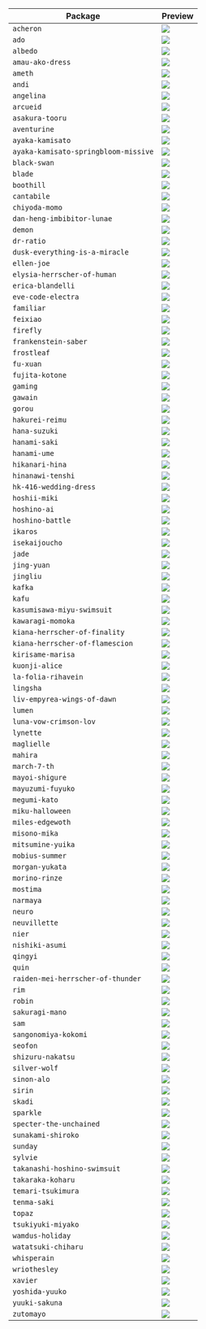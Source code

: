 | Package                              | Preview                                                                       |
|--------------------------------------|-------------------------------------------------------------------------------|
| `acheron`                            | [![](acheron.gif)](https://ko-fi.com/s/994f03fda0)                            |
| `ado`                                | [![](ado.gif)](https://ko-fi.com/s/100d037321)                                |
| `albedo`                             | [![](albedo.gif)](https://ko-fi.com/s/71d372e376)                             |
| `amau-ako-dress`                     | [![](amau-ako-dress.gif)](https://ko-fi.com/s/f81298ecbf)                     |
| `ameth`                              | [![](ameth.gif)](https://ko-fi.com/s/c66f364fc3)                              |
| `andi`                               | [![](andi.gif)](https://ko-fi.com/s/5a4091caf3)                               |
| `angelina`                           | [![](angelina.gif)](https://ko-fi.com/s/63acfdab46)                           |
| `arcueid`                            | [![](arcueid.gif)](https://ko-fi.com/s/832f51f096)                            |
| `asakura-tooru`                      | [![](asakura-tooru.gif)](https://ko-fi.com/s/639b6ca598)                      |
| `aventurine`                         | [![](aventurine.gif)](https://ko-fi.com/s/e2076deb7f)                         |
| `ayaka-kamisato`                     | [![](ayaka-kamisato.gif)](https://ko-fi.com/s/fece6bd3ec)                     |
| `ayaka-kamisato-springbloom-missive` | [![](ayaka-kamisato-springbloom-missive.gif)](https://ko-fi.com/s/416d588fbb) |
| `black-swan`                         | [![](black-swan.gif)](https://ko-fi.com/s/9d134c7f7a)                         |
| `blade`                              | [![](blade.gif)](https://ko-fi.com/s/dae4473e74)                              |
| `boothill`                           | [![](boothill.gif)](https://ko-fi.com/s/3cf5f268bb)                           |
| `cantabile`                          | [![](cantabile.gif)](https://ko-fi.com/s/ef218b8d8f)                          |
| `chiyoda-momo`                       | [![](chiyoda-momo.gif)](https://ko-fi.com/s/02961c799e)                       |
| `dan-heng-imbibitor-lunae`           | [![](dan-heng-imbibitor-lunae.gif)](https://ko-fi.com/s/695e868df4)           |
| `demon`                              | [![](demon.gif)](https://ko-fi.com/s/17cde9061e)                              |
| `dr-ratio`                           | [![](dr-ratio.gif)](https://ko-fi.com/s/0a972685dd)                           |
| `dusk-everything-is-a-miracle`       | [![](dusk-everything-is-a-miracle.gif)](https://ko-fi.com/s/9857f9bdfe)       |
| `ellen-joe`                          | [![](ellen-joe.gif)](https://ko-fi.com/s/742359601f)                          |
| `elysia-herrscher-of-human`          | [![](elysia-herrscher-of-human.gif)](https://ko-fi.com/s/1d00de565c)          |
| `erica-blandelli`                    | [![](erica-blandelli.gif)](https://ko-fi.com/s/502b7c95f4)                    |
| `eve-code-electra`                   | [![](eve-code-electra.gif)](https://ko-fi.com/s/a375dd76b1)                   |
| `familiar`                           | [![](familiar.gif)](https://ko-fi.com/s/17cde9061e)                           |
| `feixiao`                            | [![](feixiao.gif)](https://ko-fi.com/s/8960942b32)                            |
| `firefly`                            | [![](firefly.gif)](https://ko-fi.com/s/c976369d74)                            |
| `frankenstein-saber`                 | [![](frankenstein-saber.gif)](https://ko-fi.com/s/988e4b09d9)                 |
| `frostleaf`                          | [![](frostleaf.gif)](https://ko-fi.com/s/fb523d85b2)                          |
| `fu-xuan`                            | [![](fu-xuan.gif)](https://ko-fi.com/s/129de1eb31)                            |
| `fujita-kotone`                      | [![](fujita-kotone.gif)](https://ko-fi.com/s/4a6caa2ead)                      |
| `gaming`                             | [![](gaming.gif)](https://ko-fi.com/s/5d2a4dab68)                             |
| `gawain`                             | [![](gawain.gif)](https://ko-fi.com/s/b008872028)                             |
| `gorou`                              | [![](gorou.gif)](https://ko-fi.com/s/ae857d20aa)                              |
| `hakurei-reimu`                      | [![](hakurei-reimu.gif)](https://ko-fi.com/s/f5e44fa511)                      |
| `hana-suzuki`                        | [![](hana-suzuki.gif)](https://ko-fi.com/s/93705fe939)                        |
| `hanami-saki`                        | [![](hanami-saki.gif)](https://ko-fi.com/s/aa5d599da2)                        |
| `hanami-ume`                         | [![](hanami-ume.gif)](https://ko-fi.com/s/41ad58f11c)                         |
| `hikanari-hina`                      | [![](hikanari-hina.gif)](https://ko-fi.com/s/8320e2fa3a)                      |
| `hinanawi-tenshi`                    | [![](hinanawi-tenshi.gif)](https://ko-fi.com/s/ac56547dfd)                    |
| `hk-416-wedding-dress`               | [![](hk-416-wedding-dress.gif)](https://ko-fi.com/s/9cc61ec5fe)               |
| `hoshii-miki`                        | [![](hoshii-miki.gif)](https://ko-fi.com/s/cf1ee08aa2)                        |
| `hoshino-ai`                         | [![](hoshino-ai.gif)](https://ko-fi.com/s/e7c84f48b1)                         |
| `hoshino-battle`                     | [![](hoshino-battle.gif)](https://ko-fi.com/s/cdf4ec5299)                     |
| `ikaros`                             | [![](ikaros.gif)](https://ko-fi.com/s/076a10a68c)                             |
| `isekaijoucho`                       | [![](isekaijoucho.gif)](https://ko-fi.com/s/46c5a34fd5)                       |
| `jade`                               | [![](jade.gif)](https://ko-fi.com/s/6bb8a583a9)                               |
| `jing-yuan`                          | [![](jing-yuan.gif)](https://ko-fi.com/s/c8c2ee8f26)                          |
| `jingliu`                            | [![](jingliu.gif)](https://ko-fi.com/s/3310371742)                            |
| `kafka`                              | [![](kafka.gif)](https://ko-fi.com/s/0b5386c1f3)                              |
| `kafu`                               | [![](kafu.gif)](https://ko-fi.com/s/4f96c0e718)                               |
| `kasumisawa-miyu-swimsuit`           | [![](kasumisawa-miyu-swimsuit.gif)](https://ko-fi.com/s/1d8daa21b6)           |
| `kawaragi-momoka`                    | [![](kawaragi-momoka.gif)](https://ko-fi.com/s/f40b7ff335)                    |
| `kiana-herrscher-of-finality`        | [![](kiana-herrscher-of-finality.gif)](https://ko-fi.com/s/7ee40bc683)        |
| `kiana-herrscher-of-flamescion`      | [![](kiana-herrscher-of-flamescion.gif)](https://ko-fi.com/s/001fc7e32e)      |
| `kirisame-marisa`                    | [![](kirisame-marisa.gif)](https://ko-fi.com/s/512d8a956a)                    |
| `kuonji-alice`                       | [![](kuonji-alice.gif)](https://ko-fi.com/s/c7a2141c9e)                       |
| `la-folia-rihavein`                  | [![](la-folia-rihavein.gif)](https://ko-fi.com/s/01977a8f31)                  |
| `lingsha`                            | [![](lingsha.gif)](https://ko-fi.com/s/7dee7c335a)                            |
| `liv-empyrea-wings-of-dawn`          | [![](liv-empyrea-wings-of-dawn.gif)](https://ko-fi.com/s/35a663cc9e)          |
| `lumen`                              | [![](lumen.gif)](https://ko-fi.com/s/296a769bc1)                              |
| `luna-vow-crimson-lov`               | [![](luna-vow-crimson-lov.gif)](https://ko-fi.com/s/5888a07fdb)               |
| `lynette`                            | [![](lynette.gif)](https://ko-fi.com/s/4987d0a7cd)                            |
| `maglielle`                          | [![](maglielle.gif)](https://ko-fi.com/s/ce89286c47)                          |
| `mahira`                             | [![](mahira.gif)](https://ko-fi.com/s/159059bae7)                             |
| `march-7-th`                         | [![](march-7-th.gif)](https://ko-fi.com/s/c2883a69bb)                         |
| `mayoi-shigure`                      | [![](mayoi-shigure.gif)](https://ko-fi.com/s/76f3887102)                      |
| `mayuzumi-fuyuko`                    | [![](mayuzumi-fuyuko.gif)](https://ko-fi.com/s/e4ceeac25c)                    |
| `megumi-kato`                        | [![](megumi-kato.gif)](https://ko-fi.com/s/2add475a56)                        |
| `miku-halloween`                     | [![](miku-halloween.gif)](https://ko-fi.com/s/966a9d6a78)                     |
| `miles-edgewoth`                     | [![](miles-edgewoth.gif)](https://ko-fi.com/s/cb9dee6c53)                     |
| `misono-mika`                        | [![](misono-mika.gif)](https://ko-fi.com/s/3f8057f09a)                        |
| `mitsumine-yuika`                    | [![](mitsumine-yuika.gif)](https://ko-fi.com/s/5d82dd5968)                    |
| `mobius-summer`                      | [![](mobius-summer.gif)](https://ko-fi.com/s/7d562943a6)                      |
| `morgan-yukata`                      | [![](morgan-yukata.gif)](https://ko-fi.com/s/87d1bbb292)                      |
| `morino-rinze`                       | [![](morino-rinze.gif)](https://ko-fi.com/s/7e7ae91488)                       |
| `mostima`                            | [![](mostima.gif)](https://ko-fi.com/s/14fe014c00)                            |
| `narmaya`                            | [![](narmaya.gif)](https://ko-fi.com/s/a73b000d00)                            |
| `neuro`                              | [![](neuro.gif)](https://ko-fi.com/s/f7f4f19515)                              |
| `neuvillette`                        | [![](neuvillette.gif)](https://ko-fi.com/s/0d8303e638)                        |
| `nier`                               | [![](nier.gif)](https://ko-fi.com/s/56731f5af7)                               |
| `nishiki-asumi`                      | [![](nishiki-asumi.gif)](https://ko-fi.com/s/0a94427ac2)                      |
| `qingyi`                             | [![](qingyi.gif)](https://ko-fi.com/s/ada49163eb)                             |
| `quin`                               | [![](quin.gif)](https://ko-fi.com/s/6ef6cc4680)                               |
| `raiden-mei-herrscher-of-thunder`    | [![](raiden-mei-herrscher-of-thunder.gif)](https://ko-fi.com/s/4aeee6c36a)    |
| `rim`                                | [![](rim.gif)](https://ko-fi.com/s/b1fe41f333)                                |
| `robin`                              | [![](robin.gif)](https://ko-fi.com/s/b0ab2827fb)                              |
| `sakuragi-mano`                      | [![](sakuragi-mano.gif)](https://ko-fi.com/s/4468f7bfd0)                      |
| `sam`                                | [![](sam.gif)](https://ko-fi.com/s/a19df14350)                                |
| `sangonomiya-kokomi`                 | [![](sangonomiya-kokomi.gif)](https://ko-fi.com/s/369af1562a)                 |
| `seofon`                             | [![](seofon.gif)](https://ko-fi.com/s/697e39be0e)                             |
| `shizuru-nakatsu`                    | [![](shizuru-nakatsu.gif)](https://ko-fi.com/s/6d6f2c7817)                    |
| `silver-wolf`                        | [![](silver-wolf.gif)](https://ko-fi.com/s/a3ac6c31dc)                        |
| `sinon-alo`                          | [![](sinon-alo.gif)](https://ko-fi.com/s/2239d30ccb)                          |
| `sirin`                              | [![](sirin.gif)](https://ko-fi.com/s/e7d7062a1b)                              |
| `skadi`                              | [![](skadi.gif)](https://ko-fi.com/s/7a9e894da4)                              |
| `sparkle`                            | [![](sparkle.gif)](https://ko-fi.com/s/d4651e79d2)                            |
| `specter-the-unchained`              | [![](specter-the-unchained.gif)](https://ko-fi.com/s/fa0ac76484)              |
| `sunakami-shiroko`                   | [![](sunakami-shiroko.gif)](https://ko-fi.com/s/1930d7e222)                   |
| `sunday`                             | [![](sunday.gif)](https://ko-fi.com/s/332883f0ad)                             |
| `sylvie`                             | [![](sylvie.gif)](https://ko-fi.com/s/faa69b25d5)                             |
| `takanashi-hoshino-swimsuit`         | [![](takanashi-hoshino-swimsuit.gif)](https://ko-fi.com/s/16ed6d5411)         |
| `takaraka-koharu`                    | [![](takaraka-koharu.gif)](https://ko-fi.com/s/ea93680078)                    |
| `temari-tsukimura`                   | [![](temari-tsukimura.gif)](https://ko-fi.com/s/6ddeeb3d70)                   |
| `tenma-saki`                         | [![](tenma-saki.gif)](https://ko-fi.com/s/46ba98808a)                         |
| `topaz`                              | [![](topaz.gif)](https://ko-fi.com/s/ee364b46d7)                              |
| `tsukiyuki-miyako`                   | [![](tsukiyuki-miyako.gif)](https://ko-fi.com/s/566224a6e8)                   |
| `wamdus-holiday`                     | [![](wamdus-holiday.gif)](https://ko-fi.com/s/4d95103c32)                     |
| `watatsuki-chiharu`                  | [![](watatsuki-chiharu.gif)](https://ko-fi.com/s/253ce9708e)                  |
| `whisperain`                         | [![](whisperain.gif)](https://ko-fi.com/s/b61bb0eb6c)                         |
| `wriothesley`                        | [![](wriothesley.gif)](https://ko-fi.com/s/4ddf60c88a)                        |
| `xavier`                             | [![](xavier.gif)](https://ko-fi.com/s/c294ba9da2)                             |
| `yoshida-yuuko`                      | [![](yoshida-yuuko.gif)](https://ko-fi.com/s/9aa1bd6224)                      |
| `yuuki-sakuna`                       | [![](yuuki-sakuna.gif)](https://ko-fi.com/s/217adeb99f)                       |
| `zutomayo`                           | [![](zutomayo.gif)](https://ko-fi.com/s/22841fd8b0)                           |

